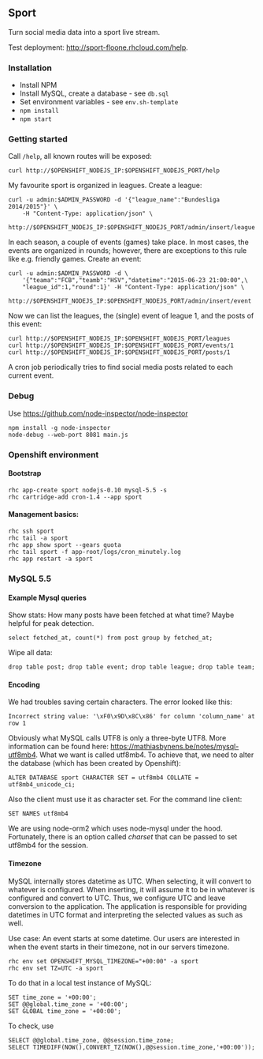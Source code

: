 ## Sport

Turn social media data into a sport live stream.

Test deployment: http://sport-floone.rhcloud.com/help.

### Installation

* Install NPM
* Install MySQL, create a database - see `db.sql`
* Set environment variables - see `env.sh-template`
* `npm install`
* `npm start`

### Getting started

Call `/help`, all known routes will be exposed:

	curl http://$OPENSHIFT_NODEJS_IP:$OPENSHIFT_NODEJS_PORT/help

My favourite sport is organized in leagues. Create a league:

	curl -u admin:$ADMIN_PASSWORD -d '{"league_name":"Bundesliga 2014/2015"}' \
		-H "Content-Type: application/json" \
		http://$OPENSHIFT_NODEJS_IP:$OPENSHIFT_NODEJS_PORT/admin/insert/league

In each season, a couple of events (games) take place. In most cases, the events are organized in rounds; however, there are exceptions to this rule like e.g. friendly games. Create an event:

	curl -u admin:$ADMIN_PASSWORD -d \
		'{"teama":"FCB","teamb":"HSV","datetime":"2015-06-23 21:00:00",\
		"league_id":1,"round":1}' -H "Content-Type: application/json" \
		http://$OPENSHIFT_NODEJS_IP:$OPENSHIFT_NODEJS_PORT/admin/insert/event

Now we can list the leagues, the (single) event of league 1, and the posts of this event:

	curl http://$OPENSHIFT_NODEJS_IP:$OPENSHIFT_NODEJS_PORT/leagues
	curl http://$OPENSHIFT_NODEJS_IP:$OPENSHIFT_NODEJS_PORT/events/1
	curl http://$OPENSHIFT_NODEJS_IP:$OPENSHIFT_NODEJS_PORT/posts/1

A cron job periodically tries to find social media posts related to each current event.

### Debug

Use https://github.com/node-inspector/node-inspector

	npm install -g node-inspector
	node-debug --web-port 8081 main.js

### Openshift environment

#### Bootstrap

	rhc app-create sport nodejs-0.10 mysql-5.5 -s
	rhc cartridge-add cron-1.4 --app sport

#### Management basics:

	rhc ssh sport
	rhc tail -a sport
	rhc app show sport --gears quota
	rhc tail sport -f app-root/logs/cron_minutely.log
	rhc app restart -a sport

### MySQL 5.5

#### Example Mysql queries

Show stats: How many posts have been fetched at what time? Maybe helpful for peak detection.

	select fetched_at, count(*) from post group by fetched_at;

Wipe all data:

	drop table post; drop table event; drop table league; drop table team;

#### Encoding

We had troubles saving certain characters. The error looked like this:

	Incorrect string value: '\xF0\x9D\x8C\x86' for column 'column_name' at row 1

Obviously what MySQL calls UTF8 is only a three-byte UTF8. More information can be found here:
https://mathiasbynens.be/notes/mysql-utf8mb4.
What we want is called utf8mb4. To achieve that, we need to alter the database (which has been created by Openshift):

	ALTER DATABASE sport CHARACTER SET = utf8mb4 COLLATE = utf8mb4_unicode_ci;

Also the client must use it as character set. For the command line client:

	SET NAMES utf8mb4

We are using node-orm2 which uses node-mysql under the hood. Fortunately, there is an option called _charset_  that can be passed to set utf8mb4 for the session.

#### Timezone

MySQL internally stores datetime as UTC. When selecting, it will convert to whatever is configured. When inserting, it will assume it to be in whatever is configured and convert to UTC. Thus, we configure UTC and leave conversion to the application. The application is responsible for providing datetimes in UTC format and interpreting the selected values as such as well.

Use case: An event starts at some datetime. Our users are interested in when the event starts in their timezone, not in our servers timezone.

	rhc env set OPENSHIFT_MYSQL_TIMEZONE="+00:00" -a sport
	rhc env set TZ=UTC -a sport

To do that in a local test instance of MySQL:

	SET time_zone = '+00:00';
	SET @@global.time_zone = '+00:00';
	SET GLOBAL time_zone = '+00:00';

To check, use

	SELECT @@global.time_zone, @@session.time_zone;
	SELECT TIMEDIFF(NOW(),CONVERT_TZ(NOW(),@@session.time_zone,'+00:00'));